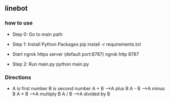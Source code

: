 ## linebot
### how to use 
- Step 0: Go to main path

- Step 1: Install Python Packages
pip install -r requirements.txt

- Start ngrok https server (default port:8787)
ngrok http 8787

- Step 2: Run main.py 
python main.py

### Directions
- A is first number
B is second number
A + B -->A plus B
A - B -->A minus B
A * B -->A multiply B
A / B -->A divided by B
